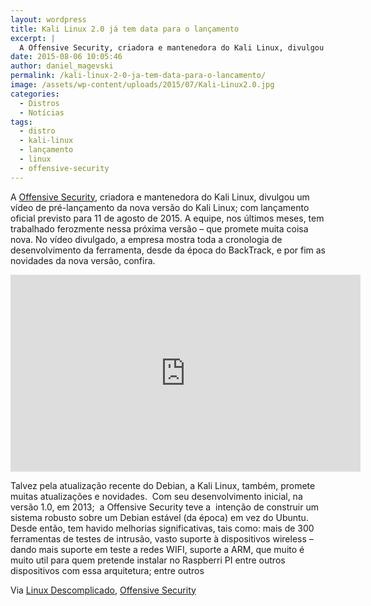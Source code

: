 ```yaml
---
layout: wordpress
title: Kali Linux 2.0 já tem data para o lançamento
excerpt: |
  A Offensive Security, criadora e mantenedora do Kali Linux, divulgou um vídeo de pré-lançamento da nova versão do Kali Linux; com lançamento oficial previsto para 11 de agosto de 2015. A equipe, nos últimos meses, tem trabalhado ferozmente nessa próxima versão – que promete muita coisa nova. No vídeo divulgado, a empresa mostra toda a cronologia de desenvolvimento da ferramenta, desde da época do BackTrack; e por fim as novidades da nova versão.Confira:
date: 2015-08-06 10:05:46
author: daniel_magevski
permalink: /kali-linux-2-0-ja-tem-data-para-o-lancamento/
image: /assets/wp-content/uploads/2015/07/Kali-Linux2.0.jpg
categories:
  - Distros
  - Notícias
tags:
  - distro
  - kali-linux
  - lançamento
  - linux
  - offensive-security
---
```


A <a href="https://www.offensive-security.com/" target="_blank">Offensive Security</a>, criadora e mantenedora do Kali Linux, divulgou um vídeo de pré-lançamento da nova versão do Kali Linux; com lançamento oficial previsto para 11 de agosto de 2015. A equipe, nos últimos meses, tem trabalhado ferozmente nessa próxima versão – que promete muita coisa nova. No vídeo divulgado, a empresa mostra toda a cronologia de desenvolvimento da ferramenta, desde da época do BackTrack, e por fim as novidades da nova versão, confira.

<!--more-->

<iframe width="560" height="315" src="https://vimeo.com/132329259" frameborder="0" allowfullscreen></iframe>

Talvez pela atualização recente do Debian, a Kali Linux, também, promete muitas atualizações e novidades.  Com seu desenvolvimento inicial, na versão 1.0, em 2013;  a Offensive Security teve a  intenção de construir um sistema robusto sobre um Debian estável (da época) em vez do Ubuntu. Desde então, tem havido melhorias significativas, tais como: mais de 300 ferramentas de testes de intrusão, vasto suporte à dispositivos wireless – dando mais suporte em teste a redes WIFI, suporte a ARM, que muito é muito util para quem pretende instalar no Raspberri PI entre outros dispositivos com essa arquitetura; entre outros

Via <a href="http://www.linuxdescomplicado.com.br/2015/07/kali-linux-2-0-video-de-pre-lancamento-da-nova-versao-teaser.html" target="_blank">Linux Descomplicado</a>, <a href="https://www.offensive-security.com/" target="_blank">Offensive Security</a>